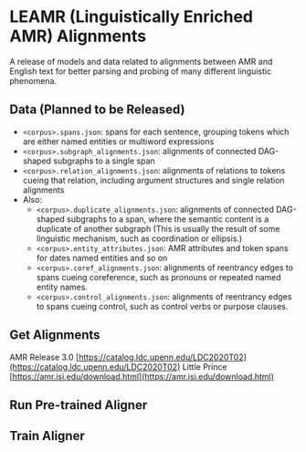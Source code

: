 # LEAMR (Linguistically Enriched AMR) Alignments
A release of models and data related to alignments between AMR and English text for better parsing and probing of many different linguistic phenomena.

## Data (Planned to be Released)

- `<corpus>.spans.json`: spans for each sentence, grouping tokens which are either named entities or multiword expressions
- `<corpus>.subgraph_alignments.json`: alignments of connected DAG-shaped subgraphs to a single span
- `<corpus>.relation_alignments.json`: alignments of relations to tokens cueing that relation, including argument structures and single relation alignments
- Also:
	- `<corpus>.duplicate_alignments.json`: alignments of connected DAG-shaped subgraphs to a span, where the semantic content is a duplicate of another subgraph (This is usually the result of some linguistic mechanism, such as coordination or ellipsis.)
	- `<corpus>.entity_attributes.json`: AMR attributes and token spans for dates named entities and so on
	- `<corpus>.coref_alignments.json`: alignments of reentrancy edges to spans cueing coreference, such as pronouns or repeated named entity names.
	- `<corpus>.control_alignments.json`: alignments of reentrancy edges to spans cueing control, such as control verbs or purpose clauses.


## Get Alignments
AMR Release 3.0 [https://catalog.ldc.upenn.edu/LDC2020T02](https://catalog.ldc.upenn.edu/LDC2020T02)
Little Prince [https://amr.isi.edu/download.html](https://amr.isi.edu/download.html)

## Run Pre-trained Aligner


## Train Aligner
